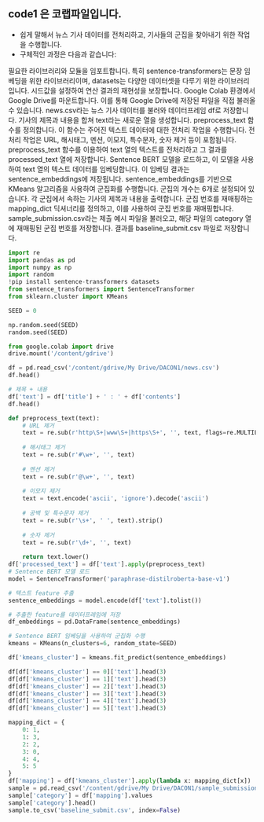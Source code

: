 ## code1 은 코랩파일입니다.
- 쉽게 말해서 뉴스 기사 데이터를 전처리하고, 기사들의 군집을 찾아내기 위한 작업을 수행합니다.
- 구체적인 과정은 다음과 같습니다:
  
필요한 라이브러리와 모듈을 임포트합니다. 
특히 sentence-transformers는 문장 임베딩을 위한 라이브러리이며, datasets는 다양한 데이터셋을 다루기 위한 라이브러리입니다.
시드값을 설정하여 연산 결과의 재현성을 보장합니다.
Google Colab 환경에서 Google Drive를 마운트합니다. 
이를 통해 Google Drive에 저장된 파일을 직접 불러올 수 있습니다.
news.csv라는 뉴스 기사 데이터를 불러와 데이터프레임 df로 저장합니다.
기사의 제목과 내용을 합쳐 text라는 새로운 열을 생성합니다.
preprocess_text 함수를 정의합니다. 이 함수는 주어진 텍스트 데이터에 대한 전처리 작업을 수행합니다. 전처리 작업은 URL, 해시태그, 멘션, 이모지, 특수문자, 숫자 제거 등이 포함됩니다.
preprocess_text 함수를 이용하여 text 열의 텍스트를 전처리하고 그 결과를 processed_text 열에 저장합니다.
Sentence BERT 모델을 로드하고, 이 모델을 사용하여 text 열의 텍스트 데이터를 임베딩합니다. 이 임베딩 결과는 sentence_embeddings에 저장됩니다.
sentence_embeddings를 기반으로 KMeans 알고리즘을 사용하여 군집화를 수행합니다. 군집의 개수는 6개로 설정되어 있습니다.
각 군집에서 속하는 기사의 제목과 내용을 출력합니다.
군집 번호를 재매핑하는 mapping_dict 딕셔너리를 정의하고, 이를 사용하여 군집 번호를 재매핑합니다.
sample_submission.csv라는 제출 예시 파일을 불러오고, 해당 파일의 category 열에 재매핑된 군집 번호를 저장합니다.
결과를 baseline_submit.csv 파일로 저장합니다.

```python
import re
import pandas as pd
import numpy as np
import random
!pip install sentence-transformers datasets
from sentence_transformers import SentenceTransformer
from sklearn.cluster import KMeans

SEED = 0

np.random.seed(SEED)
random.seed(SEED)

from google.colab import drive
drive.mount('/content/gdrive')

df = pd.read_csv('/content/gdrive/My Drive/DACON1/news.csv')
df.head()

# 제목 + 내용
df['text'] = df['title'] + ' : ' + df['contents']
df.head()

def preprocess_text(text):
    # URL 제거
    text = re.sub(r'http\S+|www\S+|https\S+', '', text, flags=re.MULTILINE)
    
    # 해시태그 제거
    text = re.sub(r'#\w+', '', text)
    
    # 멘션 제거
    text = re.sub(r'@\w+', '', text)
    
    # 이모지 제거
    text = text.encode('ascii', 'ignore').decode('ascii')
    
    # 공백 및 특수문자 제거
    text = re.sub(r'\s+', ' ', text).strip()
    
    # 숫자 제거
    text = re.sub(r'\d+', '', text)
    
    return text.lower()
df['processed_text'] = df['text'].apply(preprocess_text)
# Sentence BERT 모델 로드
model = SentenceTransformer('paraphrase-distilroberta-base-v1')

# 텍스트 feature 추출
sentence_embeddings = model.encode(df['text'].tolist())

# 추출한 feature를 데이터프레임에 저장
df_embeddings = pd.DataFrame(sentence_embeddings)

# Sentence BERT 임베딩을 사용하여 군집화 수행
kmeans = KMeans(n_clusters=6, random_state=SEED)

df['kmeans_cluster'] = kmeans.fit_predict(sentence_embeddings)

df[df['kmeans_cluster'] == 0]['text'].head(3)
df[df['kmeans_cluster'] == 1]['text'].head(3)
df[df['kmeans_cluster'] == 2]['text'].head(3)
df[df['kmeans_cluster'] == 3]['text'].head(3)
df[df['kmeans_cluster'] == 4]['text'].head(3)
df[df['kmeans_cluster'] == 5]['text'].head(3)

mapping_dict = {
    0: 1,
    1: 3,
    2: 2,
    3: 0,
    4: 4,
    5: 5
}
df['mapping'] = df['kmeans_cluster'].apply(lambda x: mapping_dict[x])
sample = pd.read_csv('/content/gdrive/My Drive/DACON1/sample_submission.csv')
sample['category'] = df['mapping'].values
sample['category'].head()
sample.to_csv('baseline_submit.csv', index=False)
```
